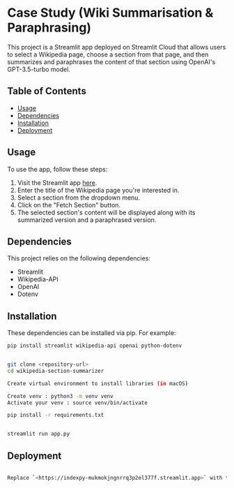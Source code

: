 # Case Study (Wiki Summarisation & Paraphrasing)

This project is a Streamlit app deployed on Streamlit Cloud that allows users to select a Wikipedia page, choose a section from that page, and then summarizes and paraphrases the content of that section using OpenAI's GPT-3.5-turbo model.

## Table of Contents

- [Usage](#usage)
- [Dependencies](#dependencies)
- [Installation](#installation)
- [Deployment](#deployment)

## Usage

To use the app, follow these steps:

1. Visit the Streamlit app [here](<https://indexpy-mukmokjngnrrq3p2el377f.streamlit.app>).
2. Enter the title of the Wikipedia page you're interested in.
3. Select a section from the dropdown menu.
4. Click on the "Fetch Section" button.
5. The selected section's content will be displayed along with its summarized version and a paraphrased version.

## Dependencies

This project relies on the following dependencies:

- Streamlit
- Wikipedia-API
- OpenAI
- Dotenv

## Installation

These dependencies can be installed via pip. For example:

```bash
pip install streamlit wikipedia-api openai python-dotenv


git clone <repository-url>
cd wikipedia-section-summarizer

Create virtual environment to install libraries (in macOS)

Create venv : python3 -m venv venv
Activate your venv : source venv/bin/activate

pip install -r requirements.txt


streamlit run app.py
```

## Deployment

```bash

Replace `<https://indexpy-mukmokjngnrrq3p2el377f.streamlit.app>` with the URL to your deployed Streamlit app. Additionally, replace `<repository-url>` with the URL of your GitHub repository if you're planning to publish it.
